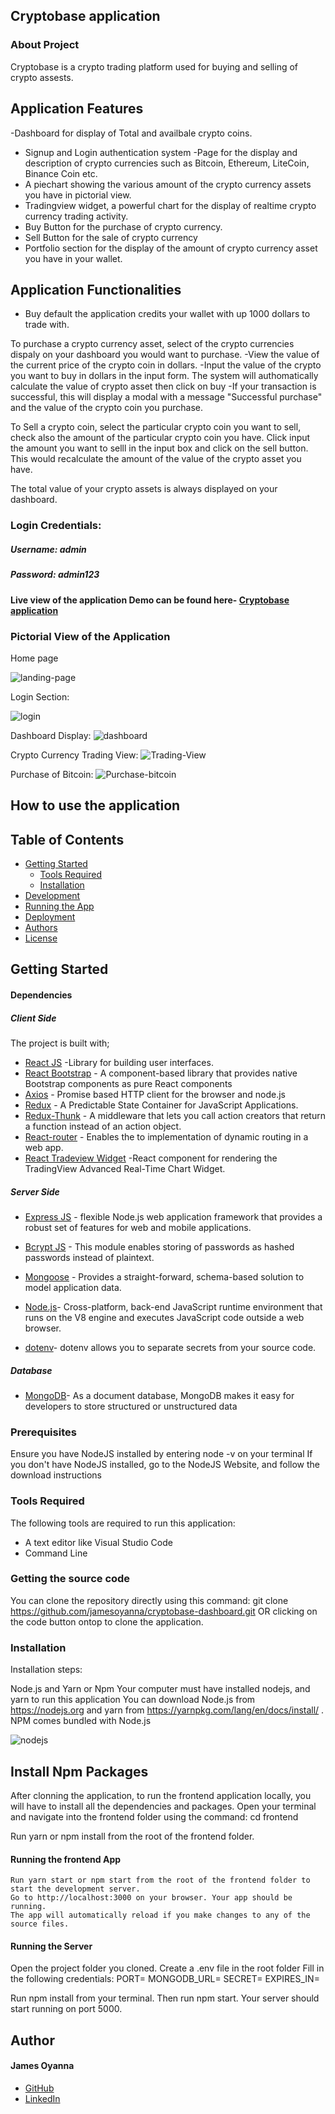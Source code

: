 ## Cryptobase application

### About Project
Cryptobase is a crypto trading platform used for buying and selling of crypto assests.

## Application Features
-Dashboard for display of Total and availbale crypto coins.
- Signup and Login authentication system
-Page for the display and description of crypto currencies such as Bitcoin, Ethereum, LiteCoin, Binance Coin etc.
- A piechart showing the various amount of the crypto currency assets you have in pictorial view.
- Tradingview widget, a powerful chart for the display of realtime crypto currency trading activity.
- Buy Button for the purchase of crypto currency.
- Sell Button for the sale of crypto currency
- Portfolio section for the display of the amount of crypto currency asset you have in your wallet.

## Application Functionalities
- Buy default the application credits your wallet with up 1000 dollars to trade with.

To purchase a crypto currency asset, select of the crypto currencies dispaly on your dashboard you would want to purchase. 
-View the value of the current price of the crypto coin in dollars. 
-Input the value of the crypto you want to buy in dollars in the input form. 
The system will authomatically calculate the value of crypto asset then click on buy
-If your transaction is successful, this will display a modal with a message "Successful purchase" and the value of the crypto coin you purchase.

To Sell a crypto coin, select the particular crypto coin you want to sell, check also the amount of the particular crypto coin you have. Click input the amount you want to selll in the input box and click on the sell button. This would recalculate the amount of the value of the crypto asset you have.

The total value of your crypto assets is always displayed on your dashboard.


### Login Credentials: 
##### Username: admin 
##### Password: admin123

#### Live view of the application Demo can be found here- [Cryptobase application](https://crypto-base.netlify.app/)



### Pictorial View of the Application

Home page

![landing-page](https://user-images.githubusercontent.com/26815113/155330512-28823c82-f7f2-4d18-b00f-63f47ad1ce53.PNG)




Login Section:

![login](https://user-images.githubusercontent.com/26815113/155330818-a585356e-a7fa-4b17-957e-0623f9267be3.PNG)



Dashboard Display: 
![dashboard](https://user-images.githubusercontent.com/26815113/155331083-ac408180-6e67-4f9b-afd3-282a16478afe.PNG)



Crypto Currency Trading View:
![Trading-View](https://user-images.githubusercontent.com/26815113/155331485-af773bbd-8431-4154-9018-0fadd094ca56.PNG)

Purchase of Bitcoin:
![Purchase-bitcoin](https://user-images.githubusercontent.com/26815113/155334570-c47759ed-e99d-4965-935b-7eab89261f09.PNG)



## How to use the application

## Table of Contents
- [Getting Started](#getting-started)
	- [Tools Required](#tools-required)
	- [Installation](#installation)
- [Development](#development)
- [Running the App](#running-the-app)
- [Deployment](#deployment)
- [Authors](#authors)
- [License](#license)

## Getting Started

#### Dependencies
##### Client Side

The project is built with;
* [React JS](https://beta.reactjs.org/) -Library for building user interfaces.
* [React Bootstrap](https://react-bootstrap.github.io) - A component-based library that provides native Bootstrap components as pure React components
* [Axios](https://axios-http.com) - Promise based HTTP client for the browser and node.js
* [Redux](https://redux.js.org/) - A Predictable State Container for JavaScript Applications.
* [Redux-Thunk](https://www.npmjs.com/package/redux-thunk) - A middleware that lets you call action creators that return a function instead of an action object.
* [React-router](https://reactrouter.com) - Enables the to implementation of dynamic routing in a web app.
* [React Tradeview Widget](https://www.npmjs.com/package/react-tradingview-widget) -React component for rendering the TradingView Advanced Real-Time Chart Widget.


##### Server Side
* [Express JS](https://expressjs.com/) - flexible Node.js web application framework that provides a robust set of features for web and mobile applications.
* [Bcrypt JS](https://www.npmjs.com/package/bcrypt) - This module enables storing of passwords as hashed passwords instead of plaintext.
* [Mongoose](https://mongoosejs.com) - Provides a straight-forward, schema-based solution to model application data.
* [Node.js](https://nodejs.org/en)- Cross-platform, back-end JavaScript runtime environment that runs on the V8 engine and executes JavaScript code outside a web browser.

* [dotenv](https://www.npmjs.com/package/dotenv)- dotenv allows you to separate secrets from your source code.

##### Database
* [MongoDB](https://www.mongodb.com)- As a document database, MongoDB makes it easy for developers to store structured or unstructured data

 
### Prerequisites
Ensure you have NodeJS installed by entering node -v on your terminal If you don't have NodeJS installed, go to the NodeJS Website, and follow the download instructions


### Tools Required
The following tools are required to run this application:

* A text editor like Visual Studio Code
* Command Line

### Getting the source code
You can clone the repository directly using this command:
git clone https://github.com/jamesoyanna/cryptobase-dashboard.git
OR clicking on the code button ontop to clone the application.

### Installation
Installation steps:

Node.js and Yarn or Npm
Your computer must have installed nodejs, and yarn to run this application You can download Node.js from https://nodejs.org and yarn from https://yarnpkg.com/lang/en/docs/install/ . NPM comes bundled with Node.js

![nodejs](https://user-images.githubusercontent.com/26815113/132867561-bf2ec1a2-cd63-461f-95dd-e95c1c6676c7.PNG)

## Install Npm Packages
After clonning the application, to run the frontend application locally, you will have to install all the dependencies and packages. 
Open your terminal and navigate into the frontend folder using the command:
cd frontend

 Run yarn or npm install from the root of the frontend folder.


#### Running the frontend App

  ``` 
Run yarn start or npm start from the root of the frontend folder to start the development server. 
Go to http://localhost:3000 on your browser. Your app should be running.
The app will automatically reload if you make changes to any of the source files.
  ```

#### Running the Server
Open the project folder you cloned. 
Create a .env file in the root folder
Fill in the following credentials:
PORT=
MONGODB_URL=
SECRET=
EXPIRES_IN=

Run npm install from your terminal.
Then run npm start. 
Your server should start running on port 5000.

## Author

#### James Oyanna
* [GitHub](https://github.com/jamesoyanna)
* [LinkedIn](https://www.linkedin.com/in/jamesoyanna)


